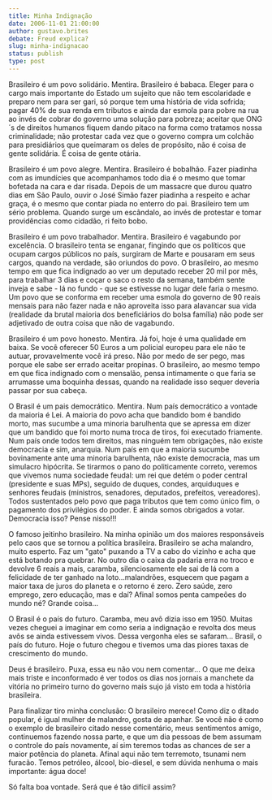 ```yaml
---
title: Minha Indignação
date: 2006-11-01 21:00:00
author: gustavo.brites
debate: Freud explica?
slug: minha-indignacao
status: publish 
type: post
---
```


Brasileiro é um povo solidário. Mentira. Brasileiro é babaca. Eleger para o cargo mais importante do Estado um sujeito que não tem escolaridade e preparo nem para ser gari, só porque tem uma história de vida sofrida; pagar 40% de sua renda em tributos e ainda dar esmola para pobre na rua ao invés de cobrar do governo uma solução para pobreza; aceitar que ONG´s de direitos humanos fiquem dando pitaco na forma como tratamos nossa criminalidade; não protestar cada vez que o governo compra um colchão para presidiários que queimaram os deles de propósito, não é coisa de gente solidária. É coisa de gente otária.

Brasileiro é um povo alegre. Mentira. Brasileiro é bobalhão. Fazer piadinha com as imundícies que acompanhamos todo dia é o mesmo que tomar bofetada na cara e dar risada. Depois de um massacre que durou quatro dias em São Paulo, ouvir o José Simão fazer piadinha a respeito e achar graça, é o mesmo que contar piada no enterro do pai. Brasileiro tem um sério problema. Quando surge um escândalo, ao invés de protestar e tomar providências como cidadão, ri feito bobo.

Brasileiro é um povo trabalhador. Mentira. Brasileiro é vagabundo por excelência.
O brasileiro tenta se enganar, fingindo que os políticos que ocupam cargos públicos no país, surgiram de Marte e pousaram em seus cargos, quando na verdade, são oriundos do povo. O brasileiro, ao mesmo tempo em que fica indignado ao ver um deputado receber 20 mil por mês, para trabalhar 3 dias e coçar o saco o resto da semana, também sente inveja e sabe - lá no fundo - que se estivesse no lugar dele faria o mesmo. Um povo que se conforma em receber uma esmola do governo de 90 reais mensais para não fazer nada e não aproveita isso para alavancar sua vida (realidade da brutal maioria dos beneficiários do bolsa família) não pode ser adjetivado de outra coisa que não de vagabundo.

Brasileiro é um povo honesto. Mentira. Já foi, hoje é uma qualidade em baixa. Se você oferecer 50 Euros a um policial europeu para ele não te autuar, provavelmente você irá preso. Não por medo de ser pego, mas porque ele sabe ser errado aceitar propinas. O brasileiro, ao mesmo tempo em que fica indignado com o mensalão, pensa intimamente o que faria se arrumasse uma boquinha dessas, quando na realidade isso sequer deveria passar por sua cabeça.

O Brasil é um pais democrático. Mentira. Num país democrático a vontade da maioria é Lei. A maioria do povo acha que bandido bom é bandido morto, mas sucumbe a uma minoria barulhenta que se apressa em dizer que um bandido que foi morto numa troca de tiros, foi executado friamente. Num país onde todos tem direitos, mas ninguém tem obrigações, não existe democracia e sim, anarquia. Num país em que a maioria sucumbe bovinamente ante uma minoria barulhenta, não existe democracia, mas um simulacro hipócrita. Se tirarmos o pano do politicamente correto, veremos que vivemos numa sociedade feudal: um rei que detém o poder central (presidente e suas MPs), seguido de duques, condes, arquiduques e senhores feudais (ministros, senadores, deputados, prefeitos, vereadores). Todos sustentados pelo povo que paga tributos que tem como único fim, o pagamento dos privilégios do poder. E ainda somos obrigados a votar. Democracia isso? Pense nisso!!!

O famoso jeitinho brasileiro. Na minha opinião um dos maiores responsáveis pelo caos que se tornou a política brasileira. Brasileiro se acha malandro, muito esperto. Faz um "gato" puxando a TV a cabo do vizinho e acha que está botando pra quebrar. No outro dia o caixa da padaria erra no troco e devolve
6 reais a mais, caramba, silenciosamente ele sai de lá com a felicidade de ter ganhado na loto...malandrões, esquecem que pagam a maior taxa de juros do planeta e o retorno é zero. Zero saúde, zero emprego, zero educação, mas e daí? Afinal somos penta campeões do mundo né? Grande coisa...

O Brasil é o país do futuro. Caramba, meu avô dizia isso em 1950. Muitas vezes cheguei a imaginar em como seria a indignação e revolta dos meus avôs se ainda estivessem vivos. Dessa vergonha eles se safaram... Brasil, o país do futuro. Hoje o futuro chegou e tivemos uma das piores taxas de crescimento do mundo.

Deus é brasileiro. Puxa, essa eu não vou nem comentar... O que me deixa mais triste e inconformado é ver todos os dias nos jornais a manchete da vitória no primeiro turno do governo mais sujo já visto em toda a história brasileira.

Para finalizar tiro minha conclusão:
O brasileiro merece! Como diz o ditado popular, é igual mulher de malandro, gosta de apanhar. Se você não é como o exemplo de brasileiro citado nesse comentário, meus sentimentos amigo, continuemos fazendo nossa parte, e que um dia pessoas de bem assumam o controle do país novamente, aí sim teremos todas as chances de ser a maior potência do planeta. Afinal aqui não tem terremoto, tsunami nem furacão. Temos petróleo, álcool, bio-diesel, e sem dúvida nenhuma o mais importante: água doce!

Só falta boa vontade. Será que é tão difícil assim?
